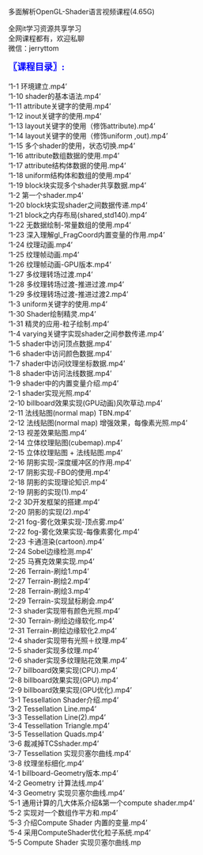 多面解析OpenGL-Shader语言视频课程(4.65G)

全网it学习资源共享学习<br>全网课程都有，欢迎私聊<br>微信：jerryttom<br>

<span style="font-size: large;"><span style="font-family: Tahoma;"><span style="color: #0000ff;"><strong>〖课程目录〗:</strong></span></span></span><br> <span style="font-family: &amp;quot;"><br> </span><span style="font-family: Tahoma, &amp;quot;">‘1-1 环境建立.mp4’</span><br> <span style="font-family: Tahoma, &amp;quot;">‘1-10 shader的基本语法.mp4’</span><br> <span style="font-family: Tahoma, &amp;quot;">‘1-11 attribute关键字的使用.mp4’</span><br> <span style="font-family: Tahoma, &amp;quot;">‘1-12 inout关键字的使用.mp4’</span><br> <span style="font-family: Tahoma, &amp;quot;">‘1-13 layout关键字的使用（修饰attribute).mp4’</span><br> <span style="font-family: Tahoma, &amp;quot;">‘1-14 layout关键字的使用（修饰uniform ,out).mp4’</span><br> <span style="font-family: Tahoma, &amp;quot;">‘1-15 多个shader的使用，状态切换.mp4’</span><br> <span style="font-family: Tahoma, &amp;quot;">‘1-16 attribute数组数据的使用.mp4’</span><br> <span style="font-family: Tahoma, &amp;quot;">‘1-17 attribute结构体数据的使用.mp4’</span><br> <span style="font-family: Tahoma, &amp;quot;">‘1-18 uniform结构体和数组的使用.mp4’</span><br> <span style="font-family: Tahoma, &amp;quot;">‘1-19 block块实现多个shader共享数据.mp4’</span><br> <span style="font-family: Tahoma, &amp;quot;">‘1-2 第一个shader.mp4’</span><br> <span style="font-family: Tahoma, &amp;quot;">‘1-20 block块实现shader之间数据传递.mp4’</span><br> <span style="font-family: Tahoma, &amp;quot;">‘1-21 block之内存布局(shared,std140).mp4’</span><br> <span style="font-family: Tahoma, &amp;quot;">‘1-22 无数据绘制-常量数组的使用.mp4’</span><br> <span style="font-family: Tahoma, &amp;quot;">‘1-23 深入理解gl_FragCoord内置变量的作用.mp4’</span><br> <span style="font-family: Tahoma, &amp;quot;">‘1-24 纹理动画.mp4’</span><br> <span style="font-family: Tahoma, &amp;quot;">‘1-25 纹理帧动画.mp4’</span><br> <span style="font-family: Tahoma, &amp;quot;">‘1-26 纹理帧动画-GPU版本.mp4’</span><br> <span style="font-family: Tahoma, &amp;quot;">‘1-27 多纹理转场过渡.mp4’</span><br> <span style="font-family: Tahoma, &amp;quot;">‘1-28 多纹理转场过渡-推进过渡.mp4’</span><br> <span style="font-family: Tahoma, &amp;quot;">‘1-29 多纹理转场过渡-推进过渡2.mp4’</span><br> <span style="font-family: Tahoma, &amp;quot;">‘1-3 uniform关键字的使用.mp4’</span><br> <span style="font-family: Tahoma, &amp;quot;">‘1-30 Shader绘制精灵.mp4’</span><br> <span style="font-family: Tahoma, &amp;quot;">‘1-31 精灵的应用-粒子绘制.mp4’</span><br> <span style="font-family: Tahoma, &amp;quot;">‘1-4 varying关键字实现shader之间参数传递.mp4’</span><br> <span style="font-family: Tahoma, &amp;quot;">‘1-5 shader中访问顶点数据.mp4’</span><br> <span style="font-family: Tahoma, &amp;quot;">‘1-6 shader中访问颜色数据.mp4’</span><br> <span style="font-family: Tahoma, &amp;quot;">‘1-7 shader中访问纹理坐标数据.mp4’</span><br> <span style="font-family: Tahoma, &amp;quot;">‘1-8 shader中访问法线数据.mp4’</span><br> <span style="font-family: Tahoma, &amp;quot;">‘1-9 shader中的内置变量介绍.mp4’</span><br> <span style="font-family: Tahoma, &amp;quot;">‘2-1 shader实现光照.mp4’</span><br> <span style="font-family: Tahoma, &amp;quot;">‘2-10 billboard效果实现(GPU动画)风吹草动.mp4’</span><br> <span style="font-family: Tahoma, &amp;quot;">‘2-11 法线贴图(normal map) TBN.mp4’</span><br> <span style="font-family: Tahoma, &amp;quot;">‘2-12 法线贴图(normal map) 增强效果，每像素光照.mp4’</span><br> <span style="font-family: Tahoma, &amp;quot;">‘2-13 视差效果贴图.mp4’</span><br> <span style="font-family: Tahoma, &amp;quot;">‘2-14 立体纹理贴图(cubemap).mp4’</span><br> <span style="font-family: Tahoma, &amp;quot;">‘2-15 立体纹理贴图 + 法线贴图.mp4’</span><br> <span style="font-family: Tahoma, &amp;quot;">‘2-16 阴影实现-深度缓冲区的作用.mp4’</span><br> <span style="font-family: Tahoma, &amp;quot;">‘2-17 阴影实现-FBO的使用.mp4’</span><br> <span style="font-family: Tahoma, &amp;quot;">‘2-18 阴影的实现理论知识.mp4’</span><br> <span style="font-family: Tahoma, &amp;quot;">‘2-19 阴影的实现(1).mp4’</span><br> <span style="font-family: Tahoma, &amp;quot;">‘2-2 3D开发框架的搭建.mp4’</span><br> <span style="font-family: Tahoma, &amp;quot;">‘2-20 阴影的实现(2).mp4’</span><br> <span style="font-family: Tahoma, &amp;quot;">‘2-21 fog-雾化效果实现-顶点雾.mp4’</span><br> <span style="font-family: Tahoma, &amp;quot;">‘2-22 fog-雾化效果实现-每像素雾化.mp4’</span><br> <span style="font-family: Tahoma, &amp;quot;">‘2-23 卡通渲染(cartoon).mp4’</span><br> <span style="font-family: Tahoma, &amp;quot;">‘2-24 Sobel边缘检测.mp4’</span><br> <span style="font-family: Tahoma, &amp;quot;">‘2-25 马赛克效果实现.mp4’</span><br> <span style="font-family: Tahoma, &amp;quot;">‘2-26 Terrain-刷绘1.mp4’</span><br> <span style="font-family: Tahoma, &amp;quot;">‘2-27 Terrain-刷绘2.mp4’</span><br> <span style="font-family: Tahoma, &amp;quot;">‘2-28 Terrain-刷绘3.mp4’</span><br> <span style="font-family: Tahoma, &amp;quot;">‘2-29 Terrain-实现鼠标刷会.mp4’</span><br> <span style="font-family: Tahoma, &amp;quot;">‘2-3 shader实现带有颜色光照.mp4’</span><br> <span style="font-family: Tahoma, &amp;quot;">‘2-30 Terrain-刷绘边缘软化.mp4’</span><br> <span style="font-family: Tahoma, &amp;quot;">‘2-31 Terrain-刷绘边缘软化2.mp4’</span><br> <span style="font-family: Tahoma, &amp;quot;">‘2-4 shader实现带有光照＋纹理.mp4’</span><br> <span style="font-family: Tahoma, &amp;quot;">‘2-5 shader实现多纹理.mp4’</span><br> <span style="font-family: Tahoma, &amp;quot;">‘2-6 shader实现多纹理贴花效果.mp4’</span><br> <span style="font-family: Tahoma, &amp;quot;">‘2-7 billboard效果实现(CPU).mp4’</span><br> <span style="font-family: Tahoma, &amp;quot;">‘2-8 billboard效果实现(GPU).mp4’</span><br> <span style="font-family: Tahoma, &amp;quot;">‘2-9 billboard效果实现(GPU优化).mp4’</span><br> <span style="font-family: Tahoma, &amp;quot;">‘3-1 Tessellation Shader介绍.mp4’</span><br> <span style="font-family: Tahoma, &amp;quot;">‘3-2 Tessellation Line.mp4’</span><br> <span style="font-family: Tahoma, &amp;quot;">‘3-3 Tessellation Line(2).mp4’</span><br> <span style="font-family: Tahoma, &amp;quot;">‘3-4 Tessellation Triangle.mp4’</span><br> <span style="font-family: Tahoma, &amp;quot;">‘3-5 Tessellation Quads.mp4’</span><br> <span style="font-family: Tahoma, &amp;quot;">‘3-6 裁减掉TCSshader.mp4’</span><br> <span style="font-family: Tahoma, &amp;quot;">‘3-7 Tessellation 实现贝塞尔曲线.mp4’</span><br> <span style="font-family: Tahoma, &amp;quot;">‘3-8 纹理坐标细化.mp4’</span><br> <span style="font-family: Tahoma, &amp;quot;">‘4-1 billboard-Geometry版本.mp4’</span><br> <span style="font-family: Tahoma, &amp;quot;">‘4-2 Geometry 计算法线.mp4’</span><br> <span style="font-family: Tahoma, &amp;quot;">‘4-3 Geometry 实现贝塞尔曲线.mp4’</span><br> <span style="font-family: Tahoma, &amp;quot;">‘5-1 通用计算的几大体系介绍&amp;第一个compute shader.mp4’</span><br> <span style="font-family: Tahoma, &amp;quot;">‘5-2 实现对一个数组作平方和.mp4’</span><br> <span style="font-family: Tahoma, &amp;quot;">‘5-3 介绍Compute Shader 内置的变量.mp4’</span><br> <span style="font-family: Tahoma, &amp;quot;">‘5-4 采用ComputeShader优化粒子系统.mp4’</span><br> <span style="font-family: Tahoma, &amp;quot;">‘5-5 Compute Shader 实现贝塞尔曲线.mp